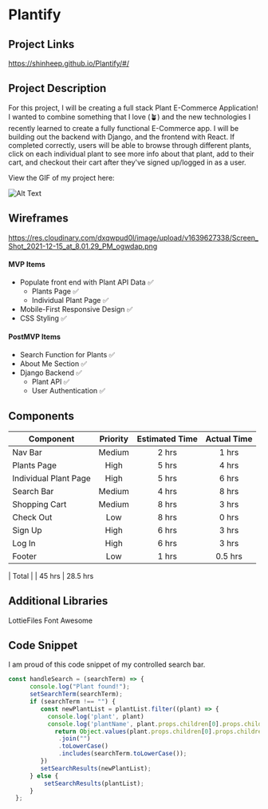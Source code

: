 # Plantify

## Project Links

https://shinheep.github.io/Plantify/#/ 

## Project Description

For this project, I will be creating a full stack Plant E-Commerce Application! I wanted to combine something that I love (🪴) and the new technologies I recently learned to create a fully functional E-Commerce app. I will be building out the backend with Django, and the frontend with React. If completed correctly, users will be able to browse through different plants, click on each individual plant to see more info about that plant, add to their cart, and checkout their cart after they've signed up/logged in as a user.

View the GIF of my project here:

![Alt Text](https://res.cloudinary.com/dxqwpud0l/image/upload/v1645210273/Screen_Recording_2022-02-18_at_10_49_17_AM_AdobeCreativeCloudExpress_i5l5af.gif)

## Wireframes

https://res.cloudinary.com/dxqwpud0l/image/upload/v1639627338/Screen_Shot_2021-12-15_at_8.01.29_PM_ogwdap.png

#### MVP Items

- Populate front end with Plant API Data ✅
    - Plants Page ✅
    - Individual Plant Page ✅
- Mobile-First Responsive Design ✅
- CSS Styling ✅

#### PostMVP Items

- Search Function for Plants ✅
- About Me Section ✅
- Django Backend ✅
    - Plant API ✅
    - User Authentication ✅


## Components

| Component | Priority | Estimated Time | Actual Time |
| --- | :---: |  :---: | :---: |
| Nav Bar | Medium | 2 hrs| 1 hrs | 
| Plants Page | High | 5 hrs| 4 hrs |
| Individual Plant Page | High | 5 hrs| 6 hrs |
| Search Bar | Medium | 4 hrs| 8 hrs |
| Shopping Cart | Medium | 8 hrs| 3 hrs |
| Check Out | Low | 8 hrs| 0 hrs |
| Sign Up | High | 6 hrs| 3 hrs | 
| Log In | High | 6 hrs| 3 hrs | 
| Footer | Low | 1 hrs| 0.5 hrs | 

| Total | | 45 hrs | 28.5 hrs

## Additional Libraries

LottieFiles
Font Awesome

## Code Snippet

I am proud of this code snippet of my controlled search bar.

```js
const handleSearch = (searchTerm) => {
      console.log("Plant found!");
      setSearchTerm(searchTerm);
      if (searchTerm !== "") {
         const newPlantList = plantList.filter((plant) => {
           console.log('plant', plant)
           console.log('plantName', plant.props.children[0].props.children.props.alt)
             return Object.values(plant.props.children[0].props.children.props.alt)
              .join("")
              .toLowerCase()
              .includes(searchTerm.toLowerCase());
         })
         setSearchResults(newPlantList);
      } else {
          setSearchResults(plantList);
      }
  };
```

